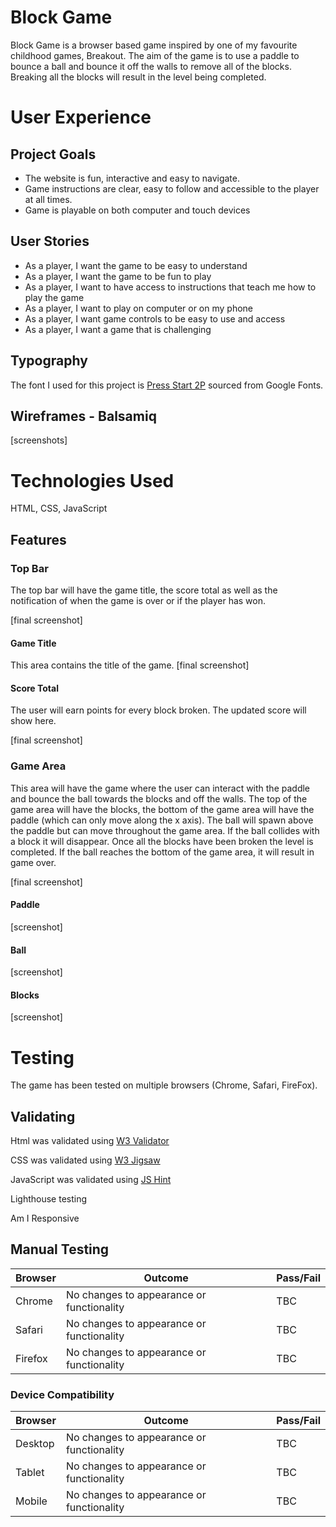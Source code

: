 <h1>Block Game</h1>
Block Game is a browser based game inspired by one of my favourite childhood games, Breakout. The aim of
the game is to use a paddle to bounce a ball and bounce it off the walls to remove all of the blocks. Breaking all the blocks will result in the level being completed.
<h1>User Experience</h1>
<h2>Project Goals</h2>
<ul>
    <li>The website is fun, interactive and easy to navigate.</li>
    <li>Game instructions are clear, easy to follow and accessible to the player at all times.</li>
    <li>Game is playable on both computer and touch devices</li>
</ul>
<h2>User Stories</h2>
<ul>
<li>As a player, I want the game to be easy to understand</li>
<li>As a player, I want the game to be fun to play</li>
<li>As a player, I want to have access to instructions that teach me how to play the game</li>
<li>As a player, I want to play on computer or on my phone</li>
<li>As a player, I want game controls to be easy to use and access</li>
<li>As a player, I want a game that is challenging</li>
</ul>
<h2>Typography</h2>
The font I used for this project is <a href="https://fonts.google.com/specimen/Press+Start+2P">Press Start 2P</a> sourced from Google Fonts.

<h2>Wireframes - Balsamiq</h2>
[screenshots]

<h1>Technologies Used</h1>
<p>HTML, CSS, JavaScript</p>

<h2>Features</h2>
<h3>Top Bar</h3>
<p>The top bar will have the game title, the score total as well as the notification of when the game is over or if
the player has won.</p>
[final screenshot]
<h4>Game Title</h4>
This area contains the title of the game.
[final screenshot]
<h4>Score Total</h4>
<p>The user will earn points for every block broken. The updated score will show here.</p>
[final screenshot]

<h3>Game Area</h3>
<p>This area will have the game where the user can interact with the paddle and bounce the ball towards the
blocks and off the walls. The top of the game area will have the blocks, the bottom of the game area will have
the paddle (which can only move along the x axis). The ball will spawn above the paddle but can move
throughout the game area. If the ball collides with a block it will disappear. Once all the blocks have been
broken the level is completed. If the ball reaches the bottom of the game area, it will result in game over.</p>
[final screenshot]
<h4>Paddle</h4>
[screenshot]
<h4>Ball</h4>
[screenshot]
<h4>Blocks</h4>
[screenshot]

<h1>Testing</h1>
The game has been tested on multiple browsers (Chrome, Safari, FireFox).

<h2>Validating</h2>
<p>Html was validated using <a href="https://validator.w3.org/">W3 Validator</a></p>

<p>CSS was validated using <a href="https://jigsaw.w3.org/css-validator/">W3 Jigsaw</a></p>
<p>JavaScript was validated using <a href="https://jshint.com/">JS Hint</a></p>
<p>Lighthouse testing</p>
<p>Am I Responsive</p>

<h2>Manual Testing</h2>
<table>
<thead>
  <tr>
    <th>Browser</th>
    <th>Outcome</th>
    <th>Pass/Fail</th>
  </tr>
</thead>
<tbody>
  <tr>
    <td>Chrome</td>
    <td>No changes to appearance or functionality</td>
    <td>TBC</td>
  </tr>
  <tr>
    <td>Safari</td>
    <td>No changes to appearance or functionality</td>
    <td>TBC</td>
  </tr>
  <tr>
    <td>Firefox</td>
    <td>No changes to appearance or functionality</td>
    <td>TBC</td>
  </tr>
</tbody>
</table>
<h3>Device Compatibility</h3>
<table>
<thead>
  <tr>
    <th>Browser</th>
    <th>Outcome</th>
    <th>Pass/Fail</th>
  </tr>
</thead>
<tbody>
  <tr>
    <td>Desktop</td>
    <td>No changes to appearance or functionality</td>
    <td>TBC</td>
  </tr>
  <tr>
    <td>Tablet</td>
    <td>No changes to appearance or functionality</td>
    <td>TBC</td>
  </tr>
  <tr>
    <td>Mobile</td>
    <td>No changes to appearance or functionality</td>
    <td>TBC</td>
  </tr>
</tbody>
</table>